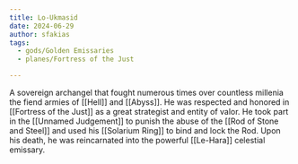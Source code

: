 ```yaml
---
title: Lo-Ukmasid
date: 2024-06-29
author: sfakias
tags:
  - gods/Golden Emissaries
  - planes/Fortress of the Just

---
```


A sovereign archangel that fought numerous times over countless millenia the fiend armies of [[Hell]] and [[Abyss]]. He was respected and honored in [[Fortress of the Just]] as a great strategist and entity of valor. He took part in the [[Unnamed Judgement]] to punish the abuse of the [[Rod of Stone and Steel]] and used his [[Solarium Ring]] to bind and lock the Rod. Upon his death, he was reincarnated into the powerful [[Le-Hara]] celestial emissary.